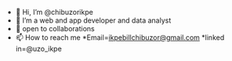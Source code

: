 - 👋 Hi, I’m @chibuzorikpe
- 👀 I’m a web and app developer
     and data analyst 
- 💞️ open to collaborations
- 📫 How to reach me 
*Email=ikpebillchibuzor@gmail.com
*linked in=@uzo_ikpe

